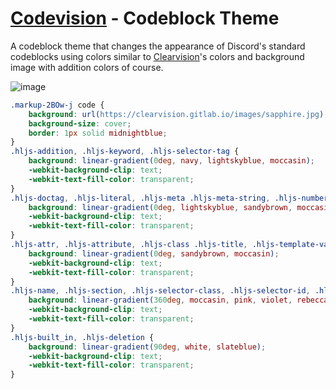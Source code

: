 # [Codevision](https://github.com/DiscordSnippets/Codevision) - Codeblock Theme
A codeblock theme that changes the appearance of Discord's standard codeblocks using colors similar to [Clearvision](https://github.com/ClearVision/ClearVision-v6)'s colors and background image with addition colors of course.

![image](https://user-images.githubusercontent.com/72931279/112063349-a86b5280-8b37-11eb-9539-e07d49da3902.png)

```css
.markup-2BOw-j code {
    background: url(https://clearvision.gitlab.io/images/sapphire.jpg);
    background-size: cover;
    border: 1px solid midnightblue;
}
.hljs-addition, .hljs-keyword, .hljs-selector-tag {
    background: linear-gradient(0deg, navy, lightskyblue, moccasin);
    -webkit-background-clip: text;
    -webkit-text-fill-color: transparent;
}
.hljs-doctag, .hljs-literal, .hljs-meta .hljs-meta-string, .hljs-number, .hljs-regexp, .hljs-string {
    background: linear-gradient(0deg, lightskyblue, sandybrown, moccasin);
    -webkit-background-clip: text;
    -webkit-text-fill-color: transparent;
}
.hljs-attr, .hljs-attribute, .hljs-class .hljs-title, .hljs-template-variable, .hljs-type, .hljs-variable {
    background: linear-gradient(0deg, sandybrown, moccasin);
    -webkit-background-clip: text;
    -webkit-text-fill-color: transparent;
}
.hljs-name, .hljs-section, .hljs-selector-class, .hljs-selector-id, .hljs-title {
    background: linear-gradient(360deg, moccasin, pink, violet, rebeccapurple, purple);
    -webkit-background-clip: text;
    -webkit-text-fill-color: transparent;
}
.hljs-built_in, .hljs-deletion {
    background: linear-gradient(90deg, white, slateblue);
    -webkit-background-clip: text;
    -webkit-text-fill-color: transparent;
}
```
